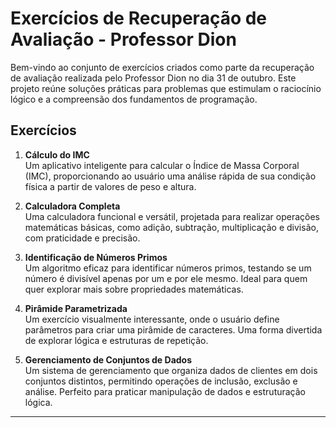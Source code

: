 
# Exercícios de Recuperação de Avaliação - Professor Dion

Bem-vindo ao conjunto de exercícios criados como parte da recuperação de avaliação realizada pelo Professor Dion no dia 31 de outubro. Este projeto reúne soluções práticas para problemas que estimulam o raciocínio lógico e a compreensão dos fundamentos de programação.

## Exercícios

1. **Cálculo do IMC**  
   Um aplicativo inteligente para calcular o Índice de Massa Corporal (IMC), proporcionando ao usuário uma análise rápida de sua condição física a partir de valores de peso e altura.

2. **Calculadora Completa**  
   Uma calculadora funcional e versátil, projetada para realizar operações matemáticas básicas, como adição, subtração, multiplicação e divisão, com praticidade e precisão.

3. **Identificação de Números Primos**  
   Um algoritmo eficaz para identificar números primos, testando se um número é divisível apenas por um e por ele mesmo. Ideal para quem quer explorar mais sobre propriedades matemáticas.

4. **Pirâmide Parametrizada**  
   Um exercício visualmente interessante, onde o usuário define parâmetros para criar uma pirâmide de caracteres. Uma forma divertida de explorar lógica e estruturas de repetição.

5. **Gerenciamento de Conjuntos de Dados**  
   Um sistema de gerenciamento que organiza dados de clientes em dois conjuntos distintos, permitindo operações de inclusão, exclusão e análise. Perfeito para praticar manipulação de dados e estruturação lógica.

---